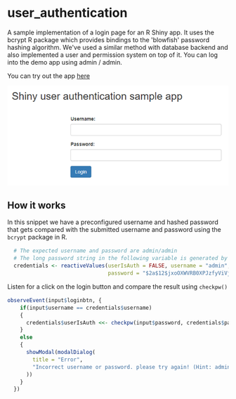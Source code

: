 # user_authentication
A sample implementation of a login page for an R Shiny app. It uses the bcrypt R package which provides bindings to the 'blowfish' password hashing algorithm. We've used a similar method with database backend and also implemented a user and permission system on top of it. You can log into the demo app using admin / admin.

You can try out the app [here](https://shiny.epi-interactive.com/user_authentication)

![alt text](userauth-thumbnail.PNG)

## How it works
In this snippet we have a preconfigured username and hashed password that gets compared with the submitted username and password using the `bcrypt` package in R. 

``` r
  # The expected username and password are admin/admin
  # The long password string in the following variable is generated by hashpw("admin")
  credentials <- reactiveValues(userIsAuth = FALSE, username = "admin",
                                password = "$2a$12$jxoOXWVRB0XPJzfyViVjY.NkgqZlCcW4UbnOjRPvppH0ENRlH8s3y")

```
Listen for a click on the login button and compare the result using `checkpw()`
``` r
observeEvent(input$loginbtn, {
    if(input$username == credentials$username)
    {
      credentials$userIsAuth <<- checkpw(input$password, credentials$password)
    }
    else
    {
      showModal(modalDialog(
        title = "Error",
        "Incorrect username or password. please try again! (Hint: admin/admin)"
      ))
    }
  })

```

